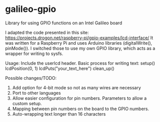 galileo-gpio
============

Library for using GPIO functions on an Intel Galileo board

I adapted the code presented in this site:
https://projects.drogon.net/raspberry-pi/gpio-examples/lcd-interface/
It was written for a Raspberry Pi and uses Arduino libraries (digitalWrite(), pinMode()). I switched those to use my own GPIO library, which acts as a wrapper for writing to sysfs. 

Usage:
Include the userlcd header.
Basic process for writing text:
    setup()
    lcdPosition(0, 1)
    lcdPuts("your_text_here")
    clean_up()

Possible changes/TODO:
1. Add option for 4-bit mode so not as many wires are necessary
2. Port to other languages
3. Allow easier configuration for pin numbers. Parameters to allow a custom setup.
4. Mapping between pin numbers on the board to the GPIO numbers.
5. Auto-wrapping text longer than 16 characters